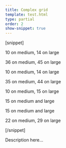 ```yaml
---
title: Complex grid
template: test.html
type: partial
order: 2
show-snippet: true
---
```

[snippet]
<div class="col-wrap">
    <div class="col col--md-10 col--lg-14 margin-left--1">
        <p>10 on medium, 14 on large</p>
    </div>
    <div class="col col--md-36 col--lg-45">
        <p>36 on medium, 45 on large</p>
    </div>
</div>

<!-- spaced using margin utilities -->
<div class="col-wrap">
    <div class="col col--md-10 col--lg-14 margin-left--1">
        <p>10 on medium, 14 on large</p>
    </div>
    <div class="col col--md-35 col--lg-44 margin-left--1">
        <p>35 on medium, 44 on large</p>
    </div>
</div>

<!-- nesting complex columns -->
<div class="col-wrap">
    <div class="col col--md-15 col--lg-15 margin-left--1">
        <p>10 on medium, 15 on large</p>
    </div>
    <div class="col col--md-22 col--lg-29">
        <div class="col col--md-11 col--lg-14">
            <p>15 on medium and  large</p>
        </div>
        <div class="col col--md-11 col--lg-15">
            <p>15 on medium and  large</p>
        </div>
    </div>
    <div class="col col--md-10 col--lg-15">
        <p>22 on medium, 29 on large</p>
    </div>
</div>
[/snippet]

Description here...